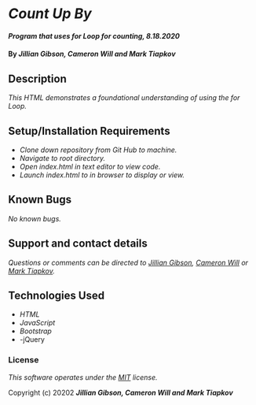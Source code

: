 # _Count Up By_

#### _Program that uses for Loop for counting, 8.18.2020_

#### By _**Jillian Gibson, Cameron Will and Mark Tiapkov**_

## Description

_This HTML demonstrates a foundational understanding of using the for Loop._

## Setup/Installation Requirements

* _Clone down repository from Git Hub to machine._
* _Navigate to root directory._
* _Open index.html in text editor to view code._
* _Launch index.html to in browser to display or view._


## Known Bugs

_No known bugs._

## Support and contact details

_Questions or comments can be directed to [Jillian Gibson](jillian.l.gibson@gmail.com), [Cameron Will](cellardoorsolar@aol.com) or [Mark Tiapkov](mark.tiapkov@gmail.com>)._

## Technologies Used

* _HTML_
* _JavaScript_
* _Bootstrap_
* -jQuery

### License

*_This software operates under the [MIT](https://en.wikipedia.org/wiki/MIT_License) license._*

Copyright (c) 20202 **_Jillian Gibson, Cameron Will and Mark Tiapkov_**